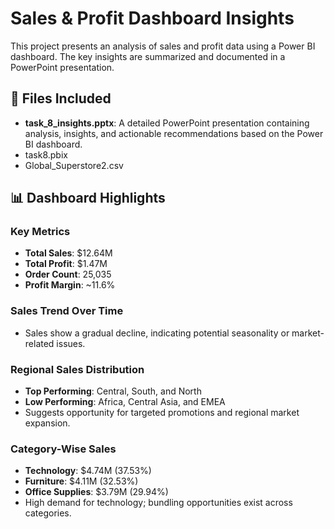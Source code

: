 
# Sales & Profit Dashboard Insights

This project presents an analysis of sales and profit data using a Power BI dashboard. The key insights are summarized and documented in a PowerPoint presentation.

## 📁 Files Included

- **task_8_insights.pptx**: A detailed PowerPoint presentation containing analysis, insights, and actionable recommendations based on the Power BI dashboard.
- task8.pbix
- Global_Superstore2.csv

## 📊 Dashboard Highlights

### Key Metrics
- **Total Sales**: $12.64M
- **Total Profit**: $1.47M
- **Order Count**: 25,035
- **Profit Margin**: ~11.6%

### Sales Trend Over Time
- Sales show a gradual decline, indicating potential seasonality or market-related issues.

### Regional Sales Distribution
- **Top Performing**: Central, South, and North
- **Low Performing**: Africa, Central Asia, and EMEA
- Suggests opportunity for targeted promotions and regional market expansion.

### Category-Wise Sales
- **Technology**: $4.74M (37.53%)
- **Furniture**: $4.11M (32.53%)
- **Office Supplies**: $3.79M (29.94%)
- High demand for technology; bundling opportunities exist across categories.


